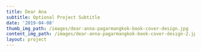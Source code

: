 ```yaml
---
title: Dear Ana
subtitle: Optional Project Subtitle
date: '2019-04-08'
thumb_img_path: /images/dear-anna-pagarmangkok-book-cover-design.jpg
content_img_path: /images/dear-anna-pagarmangkok-book-cover-design-2.jpg
layout: project
---
```


